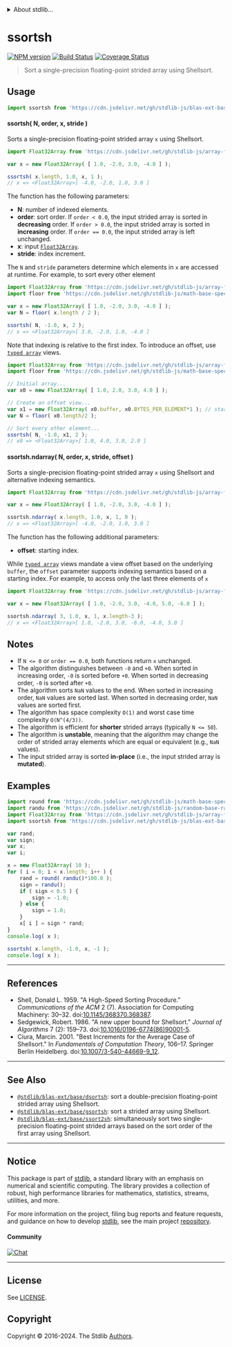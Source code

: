 <!--

@license Apache-2.0

Copyright (c) 2020 The Stdlib Authors.

Licensed under the Apache License, Version 2.0 (the "License");
you may not use this file except in compliance with the License.
You may obtain a copy of the License at

   http://www.apache.org/licenses/LICENSE-2.0

Unless required by applicable law or agreed to in writing, software
distributed under the License is distributed on an "AS IS" BASIS,
WITHOUT WARRANTIES OR CONDITIONS OF ANY KIND, either express or implied.
See the License for the specific language governing permissions and
limitations under the License.

-->


<details>
  <summary>
    About stdlib...
  </summary>
  <p>We believe in a future in which the web is a preferred environment for numerical computation. To help realize this future, we've built stdlib. stdlib is a standard library, with an emphasis on numerical and scientific computation, written in JavaScript (and C) for execution in browsers and in Node.js.</p>
  <p>The library is fully decomposable, being architected in such a way that you can swap out and mix and match APIs and functionality to cater to your exact preferences and use cases.</p>
  <p>When you use stdlib, you can be absolutely certain that you are using the most thorough, rigorous, well-written, studied, documented, tested, measured, and high-quality code out there.</p>
  <p>To join us in bringing numerical computing to the web, get started by checking us out on <a href="https://github.com/stdlib-js/stdlib">GitHub</a>, and please consider <a href="https://opencollective.com/stdlib">financially supporting stdlib</a>. We greatly appreciate your continued support!</p>
</details>

# ssortsh

[![NPM version][npm-image]][npm-url] [![Build Status][test-image]][test-url] [![Coverage Status][coverage-image]][coverage-url] <!-- [![dependencies][dependencies-image]][dependencies-url] -->

> Sort a single-precision floating-point strided array using Shellsort.



<section class="usage">

## Usage

```javascript
import ssortsh from 'https://cdn.jsdelivr.net/gh/stdlib-js/blas-ext-base-ssortsh@deno/mod.js';
```

#### ssortsh( N, order, x, stride )

Sorts a single-precision floating-point strided array `x` using Shellsort.

```javascript
import Float32Array from 'https://cdn.jsdelivr.net/gh/stdlib-js/array-float32@deno/mod.js';

var x = new Float32Array( [ 1.0, -2.0, 3.0, -4.0 ] );

ssortsh( x.length, 1.0, x, 1 );
// x => <Float32Array>[ -4.0, -2.0, 1.0, 3.0 ]
```

The function has the following parameters:

-   **N**: number of indexed elements.
-   **order**: sort order. If `order < 0.0`, the input strided array is sorted in **decreasing** order. If `order > 0.0`, the input strided array is sorted in **increasing** order. If `order == 0.0`, the input strided array is left unchanged.
-   **x**: input [`Float32Array`][@stdlib/array/float32].
-   **stride**: index increment.

The `N` and `stride` parameters determine which elements in `x` are accessed at runtime. For example, to sort every other element

```javascript
import Float32Array from 'https://cdn.jsdelivr.net/gh/stdlib-js/array-float32@deno/mod.js';
import floor from 'https://cdn.jsdelivr.net/gh/stdlib-js/math-base-special-floor@deno/mod.js';

var x = new Float32Array( [ 1.0, -2.0, 3.0, -4.0 ] );
var N = floor( x.length / 2 );

ssortsh( N, -1.0, x, 2 );
// x => <Float32Array>[ 3.0, -2.0, 1.0, -4.0 ]
```

Note that indexing is relative to the first index. To introduce an offset, use [`typed array`][mdn-typed-array] views.

```javascript
import Float32Array from 'https://cdn.jsdelivr.net/gh/stdlib-js/array-float32@deno/mod.js';
import floor from 'https://cdn.jsdelivr.net/gh/stdlib-js/math-base-special-floor@deno/mod.js';

// Initial array...
var x0 = new Float32Array( [ 1.0, 2.0, 3.0, 4.0 ] );

// Create an offset view...
var x1 = new Float32Array( x0.buffer, x0.BYTES_PER_ELEMENT*1 ); // start at 2nd element
var N = floor( x0.length/2 );

// Sort every other element...
ssortsh( N, -1.0, x1, 2 );
// x0 => <Float32Array>[ 1.0, 4.0, 3.0, 2.0 ]
```

#### ssortsh.ndarray( N, order, x, stride, offset )

Sorts a single-precision floating-point strided array `x` using Shellsort and alternative indexing semantics.

```javascript
import Float32Array from 'https://cdn.jsdelivr.net/gh/stdlib-js/array-float32@deno/mod.js';

var x = new Float32Array( [ 1.0, -2.0, 3.0, -4.0 ] );

ssortsh.ndarray( x.length, 1.0, x, 1, 0 );
// x => <Float32Array>[ -4.0, -2.0, 1.0, 3.0 ]
```

The function has the following additional parameters:

-   **offset**: starting index.

While [`typed array`][mdn-typed-array] views mandate a view offset based on the underlying `buffer`, the `offset` parameter supports indexing semantics based on a starting index. For example, to access only the last three elements of `x`

```javascript
import Float32Array from 'https://cdn.jsdelivr.net/gh/stdlib-js/array-float32@deno/mod.js';

var x = new Float32Array( [ 1.0, -2.0, 3.0, -4.0, 5.0, -6.0 ] );

ssortsh.ndarray( 3, 1.0, x, 1, x.length-3 );
// x => <Float32Array>[ 1.0, -2.0, 3.0, -6.0, -4.0, 5.0 ]
```

</section>

<!-- /.usage -->

<section class="notes">

## Notes

-   If `N <= 0` or `order == 0.0`, both functions return `x` unchanged.
-   The algorithm distinguishes between `-0` and `+0`. When sorted in increasing order, `-0` is sorted before `+0`. When sorted in decreasing order, `-0` is sorted after `+0`.
-   The algorithm sorts `NaN` values to the end. When sorted in increasing order, `NaN` values are sorted last. When sorted in decreasing order, `NaN` values are sorted first.
-   The algorithm has space complexity `O(1)` and worst case time complexity `O(N^(4/3))`.
-   The algorithm is efficient for **shorter** strided arrays (typically `N <= 50`).
-   The algorithm is **unstable**, meaning that the algorithm may change the order of strided array elements which are equal or equivalent (e.g., `NaN` values).
-   The input strided array is sorted **in-place** (i.e., the input strided array is **mutated**).

</section>

<!-- /.notes -->

<section class="examples">

## Examples

<!-- eslint no-undef: "error" -->

```javascript
import round from 'https://cdn.jsdelivr.net/gh/stdlib-js/math-base-special-round@deno/mod.js';
import randu from 'https://cdn.jsdelivr.net/gh/stdlib-js/random-base-randu@deno/mod.js';
import Float32Array from 'https://cdn.jsdelivr.net/gh/stdlib-js/array-float32@deno/mod.js';
import ssortsh from 'https://cdn.jsdelivr.net/gh/stdlib-js/blas-ext-base-ssortsh@deno/mod.js';

var rand;
var sign;
var x;
var i;

x = new Float32Array( 10 );
for ( i = 0; i < x.length; i++ ) {
    rand = round( randu()*100.0 );
    sign = randu();
    if ( sign < 0.5 ) {
        sign = -1.0;
    } else {
        sign = 1.0;
    }
    x[ i ] = sign * rand;
}
console.log( x );

ssortsh( x.length, -1.0, x, -1 );
console.log( x );
```

</section>

<!-- /.examples -->

* * *

<section class="references">

## References

-   Shell, Donald L. 1959. "A High-Speed Sorting Procedure." _Communications of the ACM_ 2 (7). Association for Computing Machinery: 30–32. doi:[10.1145/368370.368387][@shell:1959a].
-   Sedgewick, Robert. 1986. "A new upper bound for Shellsort." _Journal of Algorithms_ 7 (2): 159–73. doi:[10.1016/0196-6774(86)90001-5][@sedgewick:1986a].
-   Ciura, Marcin. 2001. "Best Increments for the Average Case of Shellsort." In _Fundamentals of Computation Theory_, 106–17. Springer Berlin Heidelberg. doi:[10.1007/3-540-44669-9_12][@ciura:2001a].

</section>

<!-- /.references -->

<!-- Section for related `stdlib` packages. Do not manually edit this section, as it is automatically populated. -->

<section class="related">

* * *

## See Also

-   <span class="package-name">[`@stdlib/blas-ext/base/dsortsh`][@stdlib/blas/ext/base/dsortsh]</span><span class="delimiter">: </span><span class="description">sort a double-precision floating-point strided array using Shellsort.</span>
-   <span class="package-name">[`@stdlib/blas-ext/base/gsortsh`][@stdlib/blas/ext/base/gsortsh]</span><span class="delimiter">: </span><span class="description">sort a strided array using Shellsort.</span>
-   <span class="package-name">[`@stdlib/blas-ext/base/ssort2sh`][@stdlib/blas/ext/base/ssort2sh]</span><span class="delimiter">: </span><span class="description">simultaneously sort two single-precision floating-point strided arrays based on the sort order of the first array using Shellsort.</span>

</section>

<!-- /.related -->

<!-- Section for all links. Make sure to keep an empty line after the `section` element and another before the `/section` close. -->


<section class="main-repo" >

* * *

## Notice

This package is part of [stdlib][stdlib], a standard library with an emphasis on numerical and scientific computing. The library provides a collection of robust, high performance libraries for mathematics, statistics, streams, utilities, and more.

For more information on the project, filing bug reports and feature requests, and guidance on how to develop [stdlib][stdlib], see the main project [repository][stdlib].

#### Community

[![Chat][chat-image]][chat-url]

---

## License

See [LICENSE][stdlib-license].


## Copyright

Copyright &copy; 2016-2024. The Stdlib [Authors][stdlib-authors].

</section>

<!-- /.stdlib -->

<!-- Section for all links. Make sure to keep an empty line after the `section` element and another before the `/section` close. -->

<section class="links">

[npm-image]: http://img.shields.io/npm/v/@stdlib/blas-ext-base-ssortsh.svg
[npm-url]: https://npmjs.org/package/@stdlib/blas-ext-base-ssortsh

[test-image]: https://github.com/stdlib-js/blas-ext-base-ssortsh/actions/workflows/test.yml/badge.svg?branch=v0.2.0
[test-url]: https://github.com/stdlib-js/blas-ext-base-ssortsh/actions/workflows/test.yml?query=branch:v0.2.0

[coverage-image]: https://img.shields.io/codecov/c/github/stdlib-js/blas-ext-base-ssortsh/main.svg
[coverage-url]: https://codecov.io/github/stdlib-js/blas-ext-base-ssortsh?branch=main

<!--

[dependencies-image]: https://img.shields.io/david/stdlib-js/blas-ext-base-ssortsh.svg
[dependencies-url]: https://david-dm.org/stdlib-js/blas-ext-base-ssortsh/main

-->

[chat-image]: https://img.shields.io/gitter/room/stdlib-js/stdlib.svg
[chat-url]: https://app.gitter.im/#/room/#stdlib-js_stdlib:gitter.im

[stdlib]: https://github.com/stdlib-js/stdlib

[stdlib-authors]: https://github.com/stdlib-js/stdlib/graphs/contributors

[umd]: https://github.com/umdjs/umd
[es-module]: https://developer.mozilla.org/en-US/docs/Web/JavaScript/Guide/Modules

[deno-url]: https://github.com/stdlib-js/blas-ext-base-ssortsh/tree/deno
[deno-readme]: https://github.com/stdlib-js/blas-ext-base-ssortsh/blob/deno/README.md
[umd-url]: https://github.com/stdlib-js/blas-ext-base-ssortsh/tree/umd
[umd-readme]: https://github.com/stdlib-js/blas-ext-base-ssortsh/blob/umd/README.md
[esm-url]: https://github.com/stdlib-js/blas-ext-base-ssortsh/tree/esm
[esm-readme]: https://github.com/stdlib-js/blas-ext-base-ssortsh/blob/esm/README.md
[branches-url]: https://github.com/stdlib-js/blas-ext-base-ssortsh/blob/main/branches.md

[stdlib-license]: https://raw.githubusercontent.com/stdlib-js/blas-ext-base-ssortsh/main/LICENSE

[@stdlib/array/float32]: https://github.com/stdlib-js/array-float32/tree/deno

[mdn-typed-array]: https://developer.mozilla.org/en-US/docs/Web/JavaScript/Reference/Global_Objects/TypedArray

[@shell:1959a]: https://doi.org/10.1145/368370.368387

[@sedgewick:1986a]: https://doi.org/10.1016/0196-6774(86)90001-5

[@ciura:2001a]: https://doi.org/10.1007/3-540-44669-9_12

<!-- <related-links> -->

[@stdlib/blas/ext/base/dsortsh]: https://github.com/stdlib-js/blas-ext-base-dsortsh/tree/deno

[@stdlib/blas/ext/base/gsortsh]: https://github.com/stdlib-js/blas-ext-base-gsortsh/tree/deno

[@stdlib/blas/ext/base/ssort2sh]: https://github.com/stdlib-js/blas-ext-base-ssort2sh/tree/deno

<!-- </related-links> -->

</section>

<!-- /.links -->
